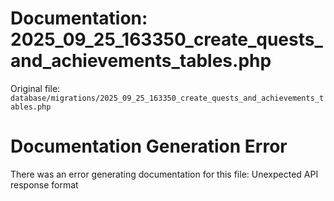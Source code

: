 # Documentation: 2025_09_25_163350_create_quests_and_achievements_tables.php

Original file: `database/migrations/2025_09_25_163350_create_quests_and_achievements_tables.php`

# Documentation Generation Error

There was an error generating documentation for this file: Unexpected API response format